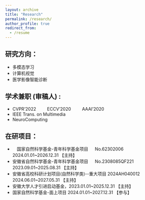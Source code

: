 ```yaml
---
layout: archive
title: "Research"
permalink: /research/
author_profile: true
redirect_from:
  - /resume
---
```



研究方向：
---

* 多模态学习
* 计算机视觉
* 医学影像智能诊断


学术兼职 (审稿人) :
---
* CVPR’2022 &emsp;&emsp; ECCV’2020 &emsp;&emsp; AAAI’2020
* IEEE Trans. on Multimedia
* NeuroComputing

在研项目：
---
* &emsp;国家自然科学基金-青年科学基金项目 &emsp; No.62302006 &emsp;&emsp;&emsp; 2024.01.01~2026.12.31 【主持】
* 安徽省自然科学基金-青年科学基金项目 &emsp; No.2308085QF221 &emsp; 2023.09.01~2025.08.31 【主持】
* 安徽省高校科研计划项目(自然科学类)--重大项目  2024AH040012 &emsp; 2024.06.01~2027.05.31 【主持】
* 安徽大学人才引进启动基金，2023.01.01~2025.12.31  【主持】
* 国家自然科学基金-面上项目 2024.01.01~2027.12.31 【参与】
